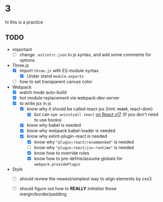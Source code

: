 3
==


hi this is a practice


## TODO


- important
  - [ ] change `.eslintrc.json` to js syntax, and add some comments for options
- Three.js
  - [x] import `three.js` with ES module syntax
    - [x] Under stand `module.exports`
  - [ ] how to set transparent canvas color
- Webpack
  - [x] watch mode auto-build
  - [x] hot module replacement via webpack-dev-server
  - [x] to write jsx in js
    - [x] know why it should be called react-jsx (hint: ~~react~~, react-dom)
      - [x] but can `npm uninstsall react`
      [on React v17](https://reactjs.org/blog/2020/09/22/introducing-the-new-jsx-transform.html#how-to-upgrade-to-the-new-jsx-transform)
      (if you don't need to use hooks)
    - [x] know why babel is needed
    - [x] know why webpack babel-loader is needed
    - [x] know why eslint-plugin-react is needed
      - [x] know why `"plugin:react/recommended"` is needed
      - [ ] know why `"plugin:react/jsx-runtime"` is needed
      - [x] know how to override rules
      - [x] know how to pre-define/assume globals for `webpack.providePlugin`
- Style
  - [ ] should review the newest/simplest way to align elements by css3
  - [ ] should figure out how to **REALLY** _initialize_ those margin/border/padding


